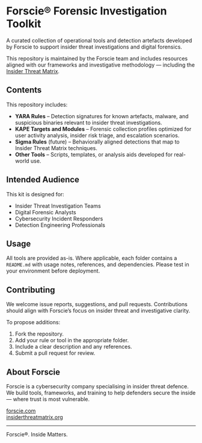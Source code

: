 # Forscie® Forensic Investigation Toolkit

A curated collection of operational tools and detection artefacts developed by Forscie to support insider threat investigations and digital forensics.

This repository is maintained by the Forscie team and includes resources aligned with our frameworks and investigative methodology — including the [Insider Threat Matrix](https://www.insiderthreatmatrix.org).

## Contents

This repository includes:

- **YARA Rules** – Detection signatures for known artefacts, malware, and suspicious binaries relevant to insider threat investigations.
- **KAPE Targets and Modules** – Forensic collection profiles optimized for user activity analysis, insider risk triage, and escalation scenarios.
- **Sigma Rules** (future) – Behaviorally aligned detections that map to Insider Threat Matrix techniques.
- **Other Tools** – Scripts, templates, or analysis aids developed for real-world use.

## Intended Audience

This kit is designed for:

- Insider Threat Investigation Teams  
- Digital Forensic Analysts  
- Cybersecurity Incident Responders  
- Detection Engineering Professionals  

## Usage

All tools are provided as-is. Where applicable, each folder contains a `README.md` with usage notes, references, and dependencies. Please test in your environment before deployment.

## Contributing

We welcome issue reports, suggestions, and pull requests. Contributions should align with Forscie’s focus on insider threat and investigative clarity.

To propose additions:
1. Fork the repository.
2. Add your rule or tool in the appropriate folder.
3. Include a clear description and any references.
4. Submit a pull request for review.


## About Forscie

Forscie is a cybersecurity company specialising in insider threat defence. We build tools, frameworks, and training to help defenders secure the inside — where trust is most vulnerable.

[forscie.com](https://www.forscie.com)   
[insiderthreatmatrix.org](https://www.insiderthreatmatrix.org)

---

Forscie®. Inside Matters.
